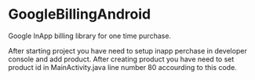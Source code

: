 # GoogleBillingAndroid
Google InApp billing library for one time purchase.

After starting project you have need to setup inapp perchase in developer console and add product. After creating product you have need to set product id in MainActivity.java line number 80 accourding to this code. 
